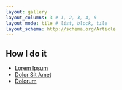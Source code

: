 ```yaml
---
layout: gallery
layout_columns: 3 # 1, 2, 3, 4, 6
layout_mode: tile # list, block, tile
layout_schema: http://schema.org/Article
---
```


## How I do it

- [Lorem Ipsum](articles/lorem-ipsum.md)
- [Dolor Sit Amet](articles/dolor-sit-amet.md)
- [Dolorum](articles/dolorum.md)
